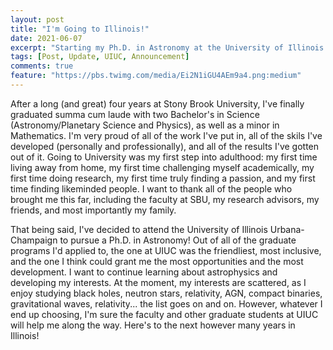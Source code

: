 ```yaml
---
layout: post
title: "I'm Going to Illinois!"
date: 2021-06-07
excerpt: "Starting my Ph.D. in Astronomy at the University of Illinois Urbana-Champaign."
tags: [Post, Update, UIUC, Announcement]
comments: true
feature: "https://pbs.twimg.com/media/Ei2N1iGU4AEm9a4.png:medium"
---
```


After a long (and great) four years at Stony Brook University, I've finally graduated summa cum laude with two Bachelor's in Science (Astronomy/Planetary Science and Physics), as well as a minor in Mathematics. I'm very proud of all of the work I've put in, all of the skils I've developed (personally and professionally), and all of the results I've gotten out of it. Going to University was my first step into adulthood: my first time living away from home, my first time challenging myself academically, my first time doing research, my first time truly finding a passion, and my first time finding likeminded people. I want to thank all of the people who brought me this far, including the faculty at SBU, my research advisors, my friends, and most importantly my family.

That being said, I've decided to attend the University of Illinois Urbana-Champaign to pursue a Ph.D. in Astronomy! Out of all of the graduate programs I'd applied to, the one at UIUC was the friendliest, most inclusive, and the one I think could grant me the most opportunities and the most development. I want to continue learning about astrophysics and developing my interests. At the moment, my interests are scattered, as I enjoy studying black holes, neutron stars, relativity, AGN, compact binaries, gravitational waves, relativity... the list goes on and on. However, whatever I end up choosing, I'm sure the faculty and other graduate students at UIUC will help me along the way. Here's to the next however many years in Illinois!
